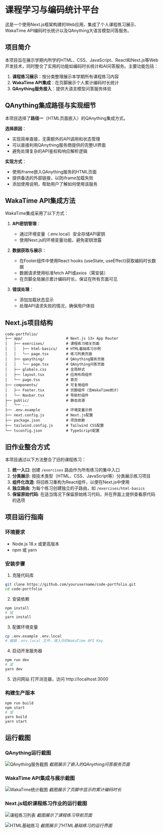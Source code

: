 # 课程学习与编码统计平台

这是一个使用Next.js框架构建的Web应用，集成了个人课程练习展示、WakaTime API编码时长统计以及QAnything大语言模型问答服务。

## 项目简介

本项目旨在展示学期内所学的HTML、CSS、JavaScript、React和Next.js等Web开发技术，同时整合了实用的功能如编码时长统计和AI问答服务。主要功能包括：

1. **课程练习展示**：按分类整理展示本学期所有课程练习内容
2. **WakaTime API集成**：在页脚展示个人累计编码时长统计
3. **QAnything服务接入**：提供大语言模型问答服务体验

## QAnything集成路径与实现细节

本项目选择了**路径一**（HTML页面嵌入）的QAnything集成方式。

**选择原因**：
- 实现简单直接，无需额外的API调用和状态管理
- 可以直接利用QAnything服务商提供的完整UI界面
- 避免处理复杂的API鉴权和响应解析逻辑

**实现方式**：
- 使用iframe嵌入QAnything服务的HTML页面
- 提供备选的外部链接，以防iframe加载失败
- 添加使用说明，帮助用户了解如何使用该服务

## WakaTime API集成方法

WakaTime集成采用了以下方式：

1. **API密钥管理**：
   - 通过环境变量（.env.local）安全存储API密钥
   - 使用Next.js的环境变量功能，避免密钥泄露

2. **数据获取与展示**：
   - 在Footer组件中使用React hooks (useState, useEffect)获取编码时长数据
   - 数据请求使用标准fetch API或axios（需安装）
   - 在页脚全局展示累计编码时长，保证在所有页面可见

3. **错误处理**：
   - 添加加载状态显示
   - 处理API请求失败的情况，确保用户体验

## Next.js项目结构

```
code-portfolio/
├── app/                    # Next.js 13+ App Router
│   ├── exercises/          # 课程练习相关页面
│   │   ├── html-basics/    # HTML基础练习示例
│   │   └── page.tsx        # 练习列表页面
│   ├── qanything/          # QAnything服务页面
│   │   └── page.tsx        # QAnything问答页面
│   ├── globals.css         # 全局样式
│   ├── layout.tsx          # 应用布局组件
│   └── page.tsx            # 首页
├── components/             # 可复用组件
│   ├── Footer.tsx          # 页脚组件（含WakaTime统计）
│   └── Navbar.tsx          # 导航栏组件
├── public/                 # 静态资源
│   └── ...
├── .env.example            # 环境变量示例
├── next.config.js          # Next.js配置
├── package.json            # 项目依赖
├── tailwind.config.js      # Tailwind CSS配置
└── tsconfig.json           # TypeScript配置
```

## 旧作业整合方式

本项目通过以下方法整合了旧的课程练习：

1. **统一入口**: 创建 `/exercises` 路由作为所有练习的集中入口
2. **分类展示**: 按技术类型（HTML、CSS、JavaScript等）分类展示练习项目
3. **组件化改造**: 将旧练习重构为React组件，以便在Next.js中使用
4. **独立路由**: 为每个练习创建独立的子路由，如 `/exercises/html-basics`
5. **保留原始代码**: 在适当情况下保留原始练习代码，并在界面上提供查看原代码的选项

## 项目运行指南

### 环境要求
- Node.js 18.x 或更高版本
- npm 或 yarn

### 安装步骤

1. 克隆代码库
```bash
git clone https://github.com/yourusername/code-portfolio.git
cd code-portfolio
```

2. 安装依赖
```bash
npm install
# 或
yarn install
```

3. 配置环境变量
```bash
cp .env.example .env.local
# 编辑 .env.local 文件，填入你的WakaTime API Key
```

4. 启动开发服务器
```bash
npm run dev
# 或
yarn dev
```

5. 访问网站
   打开浏览器，访问 http://localhost:3000

### 构建生产版本
```bash
npm run build
npm start
# 或
yarn build
yarn start
```

## 运行截图

### QAnything运行截图
![QAnything服务截图](https://example.com/screenshots/qanything.png)
*截图展示了嵌入的QAnything问答服务页面*

### WakaTime API集成与展示截图
![WakaTime统计截图](https://example.com/screenshots/wakatime.png)
*截图展示了页脚中显示的累计编码时长*

### Next.js组织课程练习作业的运行截图
![课程练习列表](https://example.com/screenshots/exercises-list.png)
*截图展示了课程练习导航页面*

![HTML基础练习](https://example.com/screenshots/html-basics.png)
*截图展示了HTML基础练习的运行界面* 